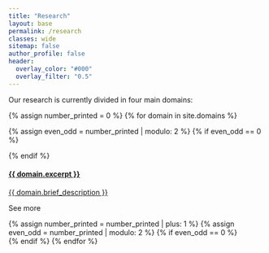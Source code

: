 ```yaml
---
title: "Research"
layout: base
permalink: /research
classes: wide
sitemap: false
author_profile: false
header:
  overlay_color: "#000"
  overlay_filter: "0.5"
---
```



<script
      src="https://code.jquery.com/jquery-3.4.1.min.js"
      integrity="sha256-CSXorXvZcTkaix6Yvo6HppcZGetbYMGWSFlBw8HfCJo="
      crossorigin="anonymous"
    ></script>


Our research is currently divided in four main domains:

<!-- {% assign number_printed = 0 %}
{% for domain in site.data.domains %}
{% assign even_odd = number_printed | modulo: 2 %}
{% if even_odd == 0 %}
<div class="card-group">
{% endif %}
  <div class="card">
    <a href="{{ domain.link }}">
      <div class="card-block">
        <h4 class="card-title">{{ domain.name }}</h4>
        <p class="card-text">{{ domain.brief_description }}</p>
      </div>
    </a>
    <p class="card_text_see">See more</p>
  </div>
{% assign number_printed = number_printed | plus: 1 %}
{% assign even_odd = number_printed | modulo: 2 %}
{% if even_odd == 0 %}
</div>
{% endif %}
{% endfor %} -->



{% assign number_printed = 0 %}
{% for domain in site.domains %}


{% assign even_odd = number_printed | modulo: 2 %}
{% if even_odd == 0 %}
<div class="card-group">
{% endif %}
  <div class="card">
    <a href="{{ domain.permalink }}">
      <div class="card-block">
        <h4 class="card-title">{{ domain.excerpt }}</h4>
        <p class="card-text">{{ domain.brief_description }}</p>
      </div>
    </a>
    <p class="card_text_see">See more</p>
  </div>
{% assign number_printed = number_printed | plus: 1 %}
{% assign even_odd = number_printed | modulo: 2 %}
{% if even_odd == 0 %}
</div>
{% endif %}
{% endfor %}